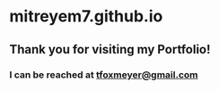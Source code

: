 # mitreyem7.github.io
## Thank you for visiting my Portfolio!
### I can be reached at tfoxmeyer@gmail.com
